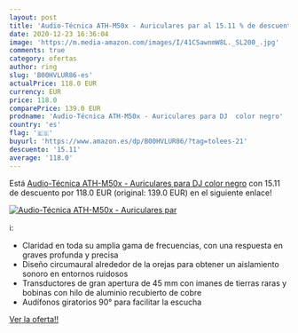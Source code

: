 ```yaml
---
layout: post
title: 'Audio-Técnica ATH-M50x - Auriculares par al 15.11 % de descuento'
date: 2020-12-23 16:36:04
image: 'https://m.media-amazon.com/images/I/41CSawnmW8L._SL200_.jpg'
comments: true
category: ofertas
author: ring
slug: 'B00HVLUR86-es'
actualPrice: 118.0 EUR
currency: EUR
price: 118.0
comparePrice: 139.0 EUR
prodname: 'Audio-Técnica ATH-M50x - Auriculares para DJ  color negro'
country: 'es'
flag: '🇪🇸'
buyurl: 'https://www.amazon.es/dp/B00HVLUR86/?tag=tolees-21'
descuento: '15.11'
average: '118.0'
---
```


Está [Audio-Técnica ATH-M50x - Auriculares para DJ  color negro](https://www.amazon.es/dp/B00HVLUR86/?tag=tolees-21) con 15.11 de descuento por 118.0 EUR (original: 139.0 EUR) en el siguiente enlace!

[![Audio-Técnica ATH-M50x - Auriculares par](https://m.media-amazon.com/images/I/41CSawnmW8L._SL200_.jpg)](https://www.amazon.es/dp/B00HVLUR86/?tag=tolees-21)

ℹ️:

- Claridad en toda su amplia gama de frecuencias, con una respuesta en graves profunda y precisa
- Diseño circumaural alrededor de la orejas para obtener un aislamiento sonoro en entornos ruidosos
- Transductores de gran apertura de 45 mm con imanes de tierras raras y bobinas con hilo de aluminio recubierto de cobre
- Audífonos giratorios 90° para facilitar la escucha

[Ver la oferta!!](https://www.amazon.es/dp/B00HVLUR86/?tag=tolees-21)
